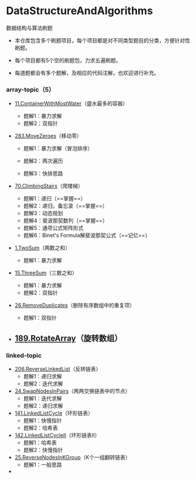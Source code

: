 # DataStructureAndAlgorithms
数据结构与算法刷题

- 本仓库包含多个刷题项目，每个项目都是对不同类型题目的分类，方便针对性刷题。

- 每个项目都有5个空的刷题包，力求五遍刷题。

- 每道题都会有多个题解，及相应的代码注解，也欢迎进行补充。

### array-topic（5）

- [11.ContainerWithMostWater](https://leetcode-cn.com/problems/container-with-most-water/)（盛水最多的容器）
  - 题解1：暴力求解
  - 题解2：双指针
- [283.MoveZeroes](https://leetcode-cn.com/problems/move-zeroes/)（移动零）

  - 题解1：暴力求解（冒泡排序）

  - 题解2：两次遍历
  - 题解3：快排思路
- [70.ClimbingStairs](https://leetcode-cn.com/problems/climbing-stairs/)（爬楼梯）
  - 题解1：递归（==掌握==）
  - 题解2：递归，备忘录（==掌握==）
  - 题解3：动态规划
  - 题解4：斐波那契数列（==掌握==）
  - 题解5：通项公式矩阵形式
  - 题解6：Binet's Formula解斐波那契公式（==记忆==）
- [1.TwoSum](https://leetcode-cn.com/problems/two-sum/)（两数之和）
  - 题解1：暴力求解
- [15.ThreeSum](https://leetcode-cn.com/problems/3sum/)（三数之和）
  - 题解1：暴力求解
  - 题解2：双指针
- [26.RemoveDuplicates](https://leetcode-cn.com/problems/remove-duplicates-from-sorted-array/)（删除有序数组中的重复项）
  - 题解1：双指针
- [189.RotateArray](https://leetcode-cn.com/problems/rotate-array/)（旋转数组）
  - 

### linked-topic

- [206.ReverseLinkedList](https://leetcode-cn.com/problems/reverse-linked-list/)（反转链表）
  - 题解1：递归求解
  - 题解2：迭代求解
- [24.SwapNodesInPairs](https://leetcode-cn.com/problems/swap-nodes-in-pairs/)（两两交换链表中的节点）
  - 题解1：迭代求解
  - 题解2：递归求解
- [141.LinkedListCycle](https://leetcode-cn.com/problems/linked-list-cycle/)（环形链表）
  - 题解1：快慢指针
  - 题解2：哈希表
- [142.LinkedListCycleII](https://leetcode-cn.com/problems/linked-list-cycle-ii/)（环形链表II）
  - 题解1：哈希表
  - 题解2：快慢指针
- [25.ReverseNodesInKGroup](https://leetcode-cn.com/problems/reverse-nodes-in-k-group/)（K个一组翻转链表）
  - 题解1：一般思路
- 

